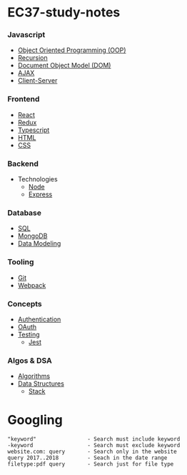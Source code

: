 # EC37-study-notes

### **Javascript**

- [Object Oriented Programming (OOP)](./topics/oop.md)
- [Recursion](./topics/recursion.md)
- [Document Object Model (DOM)](./topics/dom.md)
- [AJAX](./topics/ajax.md)
- [Client-Server](./topics/client-server.md)

### **Frontend**

- [React](./topics/react.md)
- [Redux](./topics/redux.md)
- [Typescript](./topics/typescript.md)
- [HTML](./topics/html.md)
- [CSS](./topics/css.md)

### **Backend**

- Technologies
  - [Node](./topics/node.md)
  - [Express](./topics/express.md)

### **Database**

- [SQL](./topics/sql.md)
- [MongoDB](./topics/mongodb.md)
- [Data Modeling](./topics/data-modeling.md)

### **Tooling**

- [Git](./topics/git.md)
- [Webpack](./topics/webpack.md)

### **Concepts**

- [Authentication](./topics/authentication.md)
- [OAuth](./topics/oauth.md)
- [Testing](./topics/testing.md)
  - [Jest](./topics/testingJest.md)

### **Algos & DSA**

- [Algorithms](./topics/algos.md)
- [Data Structures](./topics/dsa.md)
  - [Stack](./topics/dsa-stack.md)

# Googling

```
"keyword"                - Search must include keyword
-keyword                 - Search must exclude keyword
website.com: query       - Search only in the website
query 2017..2018         - Seach in the date range
filetype:pdf query       - Search just for file type
```
